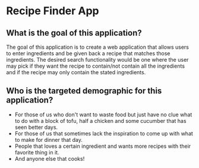 # Recipe Finder App

## What is the goal of this application?
The goal of this application is to create a web application that allows users to enter ingredients and be given back a recipe that matches those ingredients. 
The desired search functionality would be one where the user may pick if they want the recipe to contain/not contain all the ingredients and if the recipe may only contain the stated ingredients.


## Who is the targeted demographic for this application?
- For those of us who don't want to waste food but just have no clue what to do with a block of tofu, half a chicken and some cucumber that has seen better days.
- For those of us that sometimes lack the inspiration to come up with what to make for dinner that day.
- People that loves a certain ingredient and wants more recipes with their favorite thing in it.
- And anyone else that cooks!
